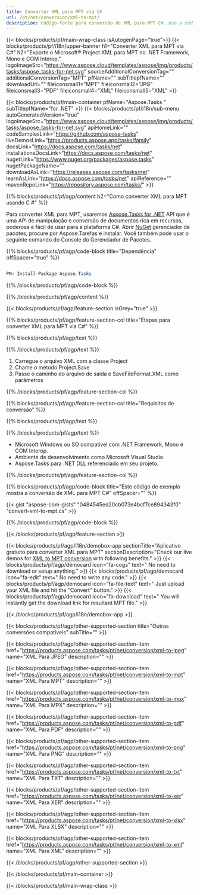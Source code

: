 ```yaml
---
title: Converter XML para MPT via C# 
url: /pt/net/conversion/xml-to-mpt/ 
description: Código-fonte para conversão de XML para MPT C#. Use o código de exemplo da API para arquivos XML em lote para conversão MPT no VB.NET Asp.NET ou em qualquer aplicativo baseado em .NET.
---
```


{{< blocks/products/pf/main-wrap-class isAutogenPage="true">}}
{{< blocks/products/pf/i18n/upper-banner h1="Converter XML para MPT via C#" h2="Exporte o Microsoft® Project XML para MPT no .NET Framework, Mono e COM Interop." logoImageSrc="https://www.aspose.cloud/templates/aspose/img/products/tasks/aspose_tasks-for-net.svg" sourceAdditionalConversionTag="" additionalConversionTag="MPT" pfName="" subTitlepfName="" downloadUrl="" fileiconsmall1="MPT" fileiconsmall2="JPG" fileiconsmall3="PDF" fileiconsmall4="XML" fileiconsmall5="XML" >}}

{{< blocks/products/pf/main-container pfName="Aspose.Tasks " subTitlepfName="for .NET" >}}
{{< blocks/products/pf/i18n/sub-menu autoGeneratedVersion="true" logoImageSrc="https://www.aspose.cloud/templates/aspose/img/products/tasks/aspose_tasks-for-net.svg" apiHomeLink="" codeSamplesLink="https://github.com/aspose-tasks" liveDemosLink="https://products.aspose.app/tasks/family" docsLink="https://docs.aspose.com/tasks/net" installationsDocsLink="https://docs.aspose.com/tasks/net" nugetLink="https://www.nuget.org/packages/aspose.tasks" nugetPackageName="" downloadAsLink="https://releases.aspose.com/tasks/net" learnAsLink="https://docs.aspose.com/tasks/net" apiReference="" mavenRepoLink="https://repository.aspose.com/tasks/" >}}

{{% blocks/products/pf/agp/content h2="Como converter XML para MPT usando C #" %}}

Para converter XML para MPT, usaremos
 [Aspose.Tasks for .NET](https://products.aspose.com/tasks/net)
 API que é uma API de manipulação e conversão de documentos rica em recursos, poderosa e fácil de usar para a plataforma C#. Abrir
 [NuGet](https://www.nuget.org/packages/aspose.tasks)
 gerenciador de pacotes, procure por
 Aspose.Tarefas
 e instalar. Você também pode usar o seguinte comando do Console do Gerenciador de Pacotes.

{{% blocks/products/pf/agp/code-block title="Dependência" offSpacer="true" %}}

```cs

PM> Install-Package Aspose.Tasks

```

{{% /blocks/products/pf/agp/code-block %}}

{{% /blocks/products/pf/agp/content %}}

{{< blocks/products/pf/agp/feature-section isGrey="true" >}}

{{% blocks/products/pf/agp/feature-section-col title="Etapas para converter XML para MPT via C#" %}}

{{% blocks/products/pf/agp/text %}}

{{% /blocks/products/pf/agp/text %}}

1. Carregue o arquivo XML com a classe Project
1. Chame o método Project.Save
1. Passe o caminho do arquivo de saída e SaveFileFormat.XML como parâmetros

{{% /blocks/products/pf/agp/feature-section-col %}}

{{% blocks/products/pf/agp/feature-section-col title="Requisitos de conversão" %}}

{{% blocks/products/pf/agp/text %}}

{{% /blocks/products/pf/agp/text %}}

- Microsoft Windows ou SO compatível com .NET Framework, Mono e COM Interop.
- Ambiente de desenvolvimento como Microsoft Visual Studio.
- Aspose.Tasks para .NET DLL referenciado em seu projeto.

{{% /blocks/products/pf/agp/feature-section-col %}}

{{% blocks/products/pf/agp/code-block title="Este código de exemplo mostra a conversão de XML para MPT C#" offSpacer="" %}}

{{< gist "aspose-com-gists" "0484545ed20cb073e4bcf7ce894343f0" "convert-xml-to-mpt.cs" >}}

{{% /blocks/products/pf/agp/code-block %}}

{{< /blocks/products/pf/agp/feature-section >}}

<!-- aboutfile Starts -->

{{< blocks/products/pf/agp/i18n/demobox-app sectionTitle="Aplicativo gratuito para converter XML para MPT" sectionDescription="Check our live demos for [XML to MPT conversion](https://products.aspose.app/tasks/conversion/xml-to-mpt) with following benefits." >}}
        {{< blocks/products/pf/agp/democard icon="fa-cogs" text=" No need to download or setup anything." >}}
        {{< blocks/products/pf/agp/democard icon="fa-edit" text=" No need to write any code." >}}
        {{< blocks/products/pf/agp/democard icon="fa-file-text" text=" Just upload your XML file and hit the \"Convert\" button." >}}
        {{< blocks/products/pf/agp/democard icon="fa-download" text=" You will instantly get the download link for resultant MPT file." >}}

{{< /blocks/products/pf/agp/i18n/demobox-app >}}

<!-- aboutfile Ends -->

{{< blocks/products/pf/agp/other-supported-section title="Outras conversões compatíveis" subTitle="" >}}

{{< blocks/products/pf/agp/other-supported-section-item href="https://products.aspose.com/tasks/pt/net/conversion/xml-to-jpeg" name="XML Para JPEG" description="" >}}

{{< blocks/products/pf/agp/other-supported-section-item href="https://products.aspose.com/tasks/pt/net/conversion/xml-to-mpt" name="XML Para MPT" description="" >}}

{{< blocks/products/pf/agp/other-supported-section-item href="https://products.aspose.com/tasks/pt/net/conversion/xml-to-mpx" name="XML Para MPX" description="" >}}

{{< blocks/products/pf/agp/other-supported-section-item href="https://products.aspose.com/tasks/pt/net/conversion/xml-to-pdf" name="XML Para PDF" description="" >}}

{{< blocks/products/pf/agp/other-supported-section-item href="https://products.aspose.com/tasks/pt/net/conversion/xml-to-png" name="XML Para PNG" description="" >}}

{{< blocks/products/pf/agp/other-supported-section-item href="https://products.aspose.com/tasks/pt/net/conversion/xml-to-txt" name="XML Para TXT" description="" >}}

{{< blocks/products/pf/agp/other-supported-section-item href="https://products.aspose.com/tasks/pt/net/conversion/xml-to-xer" name="XML Para XER" description="" >}}

{{< blocks/products/pf/agp/other-supported-section-item href="https://products.aspose.com/tasks/pt/net/conversion/xml-to-xlsx" name="XML Para XLSX" description="" >}}

{{< blocks/products/pf/agp/other-supported-section-item href="https://products.aspose.com/tasks/pt/net/conversion/xml-to-xml" name="XML Para XML" description="" >}}



{{< /blocks/products/pf/agp/other-supported-section >}}

{{< /blocks/products/pf/main-container >}}
    
{{< /blocks/products/pf/main-wrap-class >}}